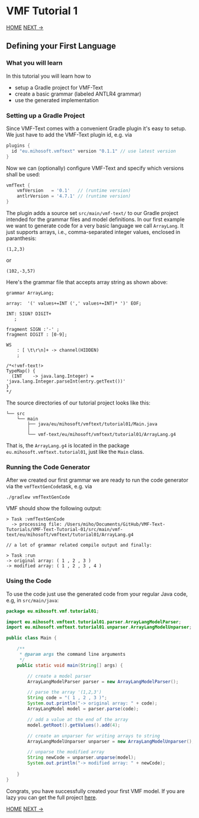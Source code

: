 # VMF Tutorial 1

[HOME](https://github.com/miho/VMF-Text-Tutorials/blob/master/README.md) [NEXT ->](https://github.com/miho/VMF-Text-Tutorials/blob/master/VMF-Text-Tutorial-02/README.md)

## Defining your First Language

### What you will learn

In this tutorial you will learn how to

- setup a Gradle project for VMF-Text
- create a basic grammar (labeled ANTLR4 grammar)
- use the generated implementation

### Setting up a Gradle Project

Since VMF-Text comes with a convenient Gradle plugin it's easy to setup. We just have to add the VMF-Text plugin id, e.g. via

```gradle
plugins {
  id "eu.mihosoft.vmftext" version "0.1.1" // use latest version
}
```
Now we can (optionally) configure VMF-Text and specify which versions shall be used:

```gradle
vmfText {
    vmfVersion   = '0.1'   // (runtime version)
    antlrVersion = '4.7.1' // (runtime version)
}
```

The plugin adds a source set `src/main/vmf-text/` to our Gradle project intended for the grammar files and model definitions. 
In our first example we want to generate code for a very basic language we call `ArrayLang`. It just supports arrays, i.e., comma-separated integer values, enclosed in paranthesis:

    (1,2,3)
    
or

    (102,-3,57)
    
Here's the grammar file that accepts array string as shown above:

```antlr
grammar ArrayLang;

array:  '(' values+=INT (',' values+=INT)* ')' EOF;

INT: SIGN? DIGIT+
   ;

fragment SIGN :'-' ;
fragment DIGIT : [0-9];

WS
    : [ \t\r\n]+ -> channel(HIDDEN)
    ;

/*<!vmf-text!>
TypeMap() {
  (INT    -> java.lang.Integer) = 'java.lang.Integer.parseInt(entry.getText())'
}
*/
```

The source directories of our tutorial project looks like this:

```
└── src
    └── main
        ├── java/eu/mihosoft/vmftext/tutorial01/Main.java
        │   
        └── vmf-text/eu/mihosoft/vmftext/tutorial01/ArrayLang.g4
```

That is, the `ArrayLang.g4` is located in the package `eu.mihosoft.vmftext.tutorial01`, just like the `Main` class.

### Running the Code Generator

After we created our first grammar we are ready to run the code generator via the `vmfTextGenCode`task, e.g. via

```
./gradlew vmfTextGenCode
```

VMF should show the following output:

```
> Task :vmfTextGenCode
  -> processing file: /Users/miho/Documents/GitHub/VMF-Text-Tutorials/VMF-Text-Tutorial-01/src/main/vmf-text/eu/mihosoft/vmftext/tutorial01/ArrayLang.g4

// a lot of grammar related compile output and finally:

> Task :run
-> original array: ( 1 , 2 , 3 )
-> modified array: ( 1 , 2 , 3 , 4 )
```

### Using the Code

To use the code just use the generated code from your regular Java code, e.g, in `src/main/java`:

```java
package eu.mihosoft.vmf.tutorial01;

import eu.mihosoft.vmftext.tutorial01.parser.ArrayLangModelParser;
import eu.mihosoft.vmftext.tutorial01.unparser.ArrayLangModelUnparser;

public class Main {

    /**
     * @param args the command line arguments
     */
    public static void main(String[] args) {

        // create a model parser
        ArrayLangModelParser parser = new ArrayLangModelParser();

        // parse the array '(1,2,3')
        String code = "( 1 , 2 , 3 )";
        System.out.println("-> original array: " + code);
        ArrayLangModel model = parser.parse(code);

        // add a value at the end of the array
        model.getRoot().getValues().add(4);

        // create an unparser for writing arrays to string
        ArrayLangModelUnparser unparser = new ArrayLangModelUnparser();

        // unparse the modified array
        String newCode = unparser.unparse(model);
        System.out.println("-> modified array: " + newCode);
        
    }
}
```

Congrats, you have successfully created your first VMF model. If you are lazy you can get the full project [here](https://github.com/miho/VMF-Tutorials/tree/master/VMF-Tutorial-01).

[HOME](https://github.com/miho/VMF-Tutorials/blob/master/README.md) [NEXT ->](https://github.com/miho/VMF-Tutorials/blob/master/VMF-Tutorial-02/README.md)
